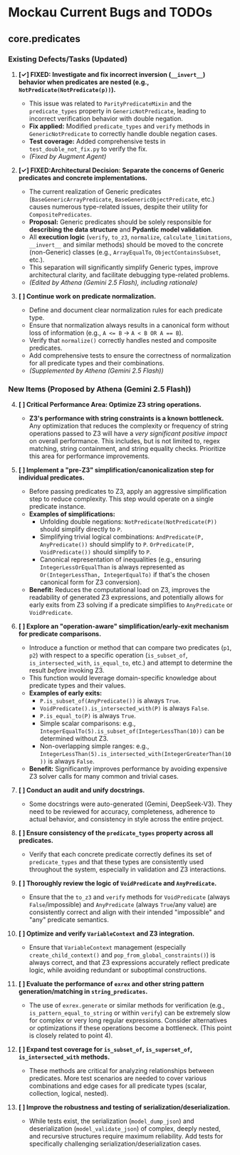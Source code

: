 # Mockau Current Bugs and TODOs

## core.predicates

### Existing Defects/Tasks (Updated)

1.  **[✓] FIXED: Investigate and fix incorrect inversion (`__invert__`) behavior when predicates are nested (e.g., `NotPredicate(NotPredicate(p))`).**
    * This issue was related to `ParityPredicateMixin` and the `predicate_types` property in `GenericNotPredicate`, leading to incorrect verification behavior with double negation.
    * **Fix applied:** Modified `predicate_types` and `verify` methods in `GenericNotPredicate` to correctly handle double negation cases.
    * **Test coverage:** Added comprehensive tests in `test_double_not_fix.py` to verify the fix.
    * *(Fixed by Augment Agent)*

2.  **[✓] FIXED:Architectural Decision: Separate the concerns of Generic predicates and concrete implementations.**
    * The current realization of Generic predicates (`BaseGenericArrayPredicate`, `BaseGenericObjectPredicate`, etc.) causes numerous type-related issues, despite their utility for `CompositePredicates`.
    * **Proposal:** Generic predicates should be solely responsible for **describing the data structure** and **Pydantic model validation**.
    * All **execution logic** (`verify`, `to_z3`, `normalize`, `calculate_limitations`, `__invert__` and similar methods) should be moved to the concrete (non-Generic) classes (e.g., `ArrayEqualTo`, `ObjectContainsSubset`, etc.).
    * This separation will significantly simplify Generic types, improve architectural clarity, and facilitate debugging type-related problems.
    * *(Edited by Athena (Gemini 2.5 Flash), including rationale)*

3.  **[ ] Continue work on predicate normalization.**
    * Define and document clear normalization rules for each predicate type.
    * Ensure that normalization always results in a canonical form without loss of information (e.g., `A <= B` -> `A < B OR A == B`).
    * Verify that `normalize()` correctly handles nested and composite predicates.
    * Add comprehensive tests to ensure the correctness of normalization for all predicate types and their combinations.
    * *(Supplemented by Athena (Gemini 2.5 Flash))*

### New Items (Proposed by Athena (Gemini 2.5 Flash))

4.  **[ ] Critical Performance Area: Optimize Z3 string operations.**
    * **Z3's performance with string constraints is a known bottleneck.** Any optimization that reduces the complexity or frequency of string operations passed to Z3 will have a *very significant positive impact* on overall performance. This includes, but is not limited to, regex matching, string containment, and string equality checks. Prioritize this area for performance improvements.

5.  **[ ] Implement a "pre-Z3" simplification/canonicalization step for individual predicates.**
    * Before passing predicates to Z3, apply an aggressive simplification step to reduce complexity. This step would operate on a single predicate instance.
    * **Examples of simplifications:**
        * Unfolding double negations: `NotPredicate(NotPredicate(P))` should simplify directly to `P`.
        * Simplifying trivial logical combinations: `AndPredicate(P, AnyPredicate())` should simplify to `P`. `OrPredicate(P, VoidPredicate())` should simplify to `P`.
        * Canonical representation of inequalities (e.g., ensuring `IntegerLessOrEqualThan` is always represented as `Or(IntegerLessThan, IntegerEqualTo)` if that's the chosen canonical form for Z3 conversion).
    * **Benefit:** Reduces the computational load on Z3, improves the readability of generated Z3 expressions, and potentially allows for early exits from Z3 solving if a predicate simplifies to `AnyPredicate` or `VoidPredicate`.

6.  **[ ] Explore an "operation-aware" simplification/early-exit mechanism for predicate comparisons.**
    * Introduce a function or method that can compare two predicates (`p1`, `p2`) with respect to a specific operation (`is_subset_of`, `is_intersected_with`, `is_equal_to`, etc.) and attempt to determine the result *before* invoking Z3.
    * This function would leverage domain-specific knowledge about predicate types and their values.
    * **Examples of early exits:**
        * `P.is_subset_of(AnyPredicate())` is always `True`.
        * `VoidPredicate().is_intersected_with(P)` is always `False`.
        * `P.is_equal_to(P)` is always `True`.
        * Simple scalar comparisons: e.g., `IntegerEqualTo(5).is_subset_of(IntegerLessThan(10))` can be determined without Z3.
        * Non-overlapping simple ranges: e.g., `IntegerLessThan(5).is_intersected_with(IntegerGreaterThan(10))` is always `False`.
    * **Benefit:** Significantly improves performance by avoiding expensive Z3 solver calls for many common and trivial cases.

7.  **[ ] Conduct an audit and unify docstrings.**
    * Some docstrings were auto-generated (Gemini, DeepSeek-V3). They need to be reviewed for accuracy, completeness, adherence to actual behavior, and consistency in style across the entire project.

8.  **[ ] Ensure consistency of the `predicate_types` property across all predicates.**
    * Verify that each concrete predicate correctly defines its set of `predicate_types` and that these types are consistently used throughout the system, especially in validation and Z3 interactions.

9.  **[ ] Thoroughly review the logic of `VoidPredicate` and `AnyPredicate`.**
    * Ensure that the `to_z3` and `verify` methods for `VoidPredicate` (always `False`/impossible) and `AnyPredicate` (always `True`/any value) are consistently correct and align with their intended "impossible" and "any" predicate semantics.

10. **[ ] Optimize and verify `VariableContext` and Z3 integration.**
    * Ensure that `VariableContext` management (especially `create_child_context()` and `pop_from_global_constraints()`) is always correct, and that Z3 expressions accurately reflect predicate logic, while avoiding redundant or suboptimal constructions.

11. **[ ] Evaluate the performance of `exrex` and other string pattern generation/matching in `string_predicates`.**
    * The use of `exrex.generate` or similar methods for verification (e.g., `is_pattern_equal_to_string` or within `verify`) can be extremely slow for complex or very long regular expressions. Consider alternatives or optimizations if these operations become a bottleneck. (This point is closely related to point 4).

12. **[ ] Expand test coverage for `is_subset_of`, `is_superset_of`, `is_intersected_with` methods.**
    * These methods are critical for analyzing relationships between predicates. More test scenarios are needed to cover various combinations and edge cases for all predicate types (scalar, collection, logical, nested).

13. **[ ] Improve the robustness and testing of serialization/deserialization.**
    * While tests exist, the serialization (`model_dump_json`) and deserialization (`model_validate_json`) of complex, deeply nested, and recursive structures require maximum reliability. Add tests for specifically challenging serialization/deserialization cases.
